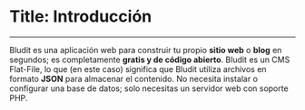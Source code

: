 # Title: Introducción
<!-- Position: 1 -->
---
Bludit es una aplicación web para construir tu propio **sitio web** o **blog** en segundos; es completamente **gratis y de código abierto**. Bludit es un CMS Flat-File, lo que (en este caso) significa que Bludit utiliza archivos en formato **JSON** para almacenar el contenido. No necesita instalar o configurar una base de datos; solo necesitas un servidor web con soporte PHP.
